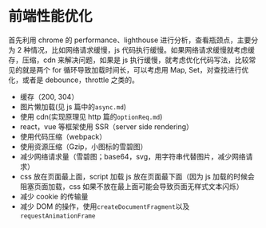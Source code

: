 # 前端性能优化

首先利用 chrome 的 performance、lighthouse 进行分析，查看瓶颈点，主要分为 2 种情况，比如网络请求缓慢，js 代码执行缓慢。如果网络请求缓慢就考虑缓存，压缩，cdn 来解决问题，如果是 js 执行缓慢，就考虑优化代码写法，比较常见的就是两个 for 循环导致加载时间长，可以考虑用 Map, Set，对查找进行优化，或者是 debounce，throttle 之类的。

- 缓存（200, 304）
- 图片懒加载(见 js 篇中的`async.md`)
- 使用 cdn(实现原理见 http 篇的`optionReq.md`)
- react，vue 等框架使用 SSR（server side rendering）
- 使用代码压缩（webpack）
- 使用资源压缩（Gzip，小图标的雪碧图）
- 减少网络请求量（雪碧图；base64，svg，用字符串代替图片，减少网络请求）
- css 放在页面最上面，script 加载 js 放在页面最下面（因为 js 加载的时候会阻塞页面加载，css 如果不放在最上面可能会导致页面无样式文本闪烁）
- 减少 cookie 的传输量
- 减少 DOM 的操作，使用`createDocumentFragment`以及`requestAnimationFrame`
